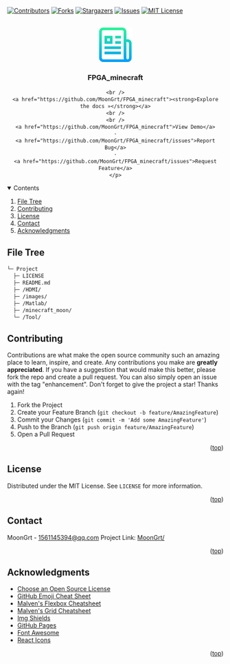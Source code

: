 <div id="top"></div>

[![Contributors][contributors-shield]][contributors-url]
[![Forks][forks-shield]][forks-url]
[![Stargazers][stars-shield]][stars-url]
[![Issues][issues-shield]][issues-url]
[![MIT License][license-shield]][license-url]


<!-- PROJECT LOGO -->
<br />
<div align="center">
	<a href="https://github.com/MoonGrt/FPGA_minecraft">
	<img src="images/logo.png" alt="Logo" width="80" height="80">
	</a>
<h3 align="center">FPGA_minecraft</h3>
	<p align="center">
	 
	<br />
	<a href="https://github.com/MoonGrt/FPGA_minecraft"><strong>Explore the docs »</strong></a>
	<br />
	<br />
	<a href="https://github.com/MoonGrt/FPGA_minecraft">View Demo</a>
	·
	<a href="https://github.com/MoonGrt/FPGA_minecraft/issues">Report Bug</a>
	·
	<a href="https://github.com/MoonGrt/FPGA_minecraft/issues">Request Feature</a>
	</p>
</div>


<!-- CONTENTS -->
<details open>
  <summary>Contents</summary>
  <ol>
    <li><a href="#file-tree">File Tree</a></li>
    <li><a href="#contributing">Contributing</a></li>
    <li><a href="#license">License</a></li>
    <li><a href="#contact">Contact</a></li>
    <li><a href="#acknowledgments">Acknowledgments</a></li>
  </ol>
</details>


<!-- FILE TREE -->
## File Tree

```
└─ Project
  ├─ LICENSE
  ├─ README.md
  ├─ /HDMI/
  ├─ /images/
  ├─ /Matlab/
  ├─ /minecraft_moon/
  └─ /Tool/

```


<!-- CONTRIBUTING -->
## Contributing
Contributions are what make the open source community such an amazing place to learn, inspire, and create. Any contributions you make are **greatly appreciated**.
If you have a suggestion that would make this better, please fork the repo and create a pull request. You can also simply open an issue with the tag "enhancement".
Don't forget to give the project a star! Thanks again!
1. Fork the Project
2. Create your Feature Branch (`git checkout -b feature/AmazingFeature`)
3. Commit your Changes (`git commit -m 'Add some AmazingFeature'`)
4. Push to the Branch (`git push origin feature/AmazingFeature`)
5. Open a Pull Request
<p align="right">(<a href="#top">top</a>)</p>


<!-- LICENSE -->
## License
Distributed under the MIT License. See `LICENSE` for more information.
<p align="right">(<a href="#top">top</a>)</p>


<!-- CONTACT -->
## Contact
MoonGrt - 1561145394@qq.com
Project Link: [MoonGrt/](https://github.com/MoonGrt/)
<p align="right">(<a href="#top">top</a>)</p>


<!-- ACKNOWLEDGMENTS -->
## Acknowledgments
* [Choose an Open Source License](https://choosealicense.com)
* [GitHub Emoji Cheat Sheet](https://www.webpagefx.com/tools/emoji-cheat-sheet)
* [Malven's Flexbox Cheatsheet](https://flexbox.malven.co/)
* [Malven's Grid Cheatsheet](https://grid.malven.co/)
* [Img Shields](https://shields.io)
* [GitHub Pages](https://pages.github.com)
* [Font Awesome](https://fontawesome.com)
* [React Icons](https://react-icons.github.io/react-icons/search)   
<p align="right">(<a href="#top">top</a>)</p>


<!-- MARKDOWN LINKS & IMAGES -->
<!-- https://www.markdownguide.org/basic-syntax/#reference-style-links -->
[contributors-shield]: https://img.shields.io/github/contributors/MoonGrt/FPGA_minecraft.svg?style=for-the-badge
[contributors-url]: https://github.com/MoonGrt/FPGA_minecraft/graphs/contributors
[forks-shield]: https://img.shields.io/github/forks/MoonGrt/FPGA_minecraft.svg?style=for-the-badge
[forks-url]: https://github.com/MoonGrt/FPGA_minecraft/network/members
[stars-shield]: https://img.shields.io/github/stars/MoonGrt/FPGA_minecraft.svg?style=for-the-badge
[stars-url]: https://github.com/MoonGrt/FPGA_minecraft/stargazers
[issues-shield]: https://img.shields.io/github/issues/MoonGrt/FPGA_minecraft.svg?style=for-the-badge
[issues-url]: https://github.com/MoonGrt/FPGA_minecraft/issues
[license-shield]: https://img.shields.io/github/license/MoonGrt/FPGA_minecraft.svg?style=for-the-badge
[license-url]: https://github.com/MoonGrt/FPGA_minecraft/blob/master/LICENSE

